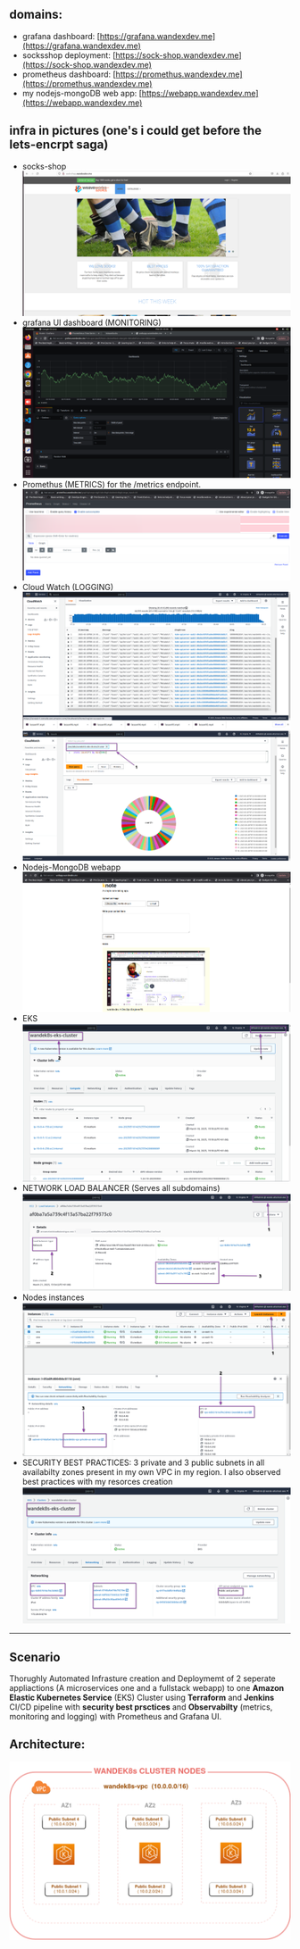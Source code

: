 ## domains: 
- grafana dashboard: [https://grafana.wandexdev.me](https://grafana.wandexdev.me)
- socksshop deployment: [https://sock-shop.wandexdev.me](https://sock-shop.wandexdev.me)
- prometheus dashboard: [https://promethus.wandexdev.me](https://promethus.wandexdev.me)
- my nodejs-mongoDB web app: [https://webapp.wandexdev.me](https://webapp.wandexdev.me)

## infra in pictures (one's i could get before the lets-encrpt saga)
- socks-shop
![sock](images/sockshop.png)
- grafana UI dashboard (MONITORING)
![grafana](images/grafana-dashboard.png)
- Promethus (METRICS) for the /metrics endpoint.
![prometheus](images/promethus.png)
- Cloud Watch (LOGGING)
![cloudwatch](images/k8s-cloudwatch-showing.png)
![cloudwatch](images/cloudwatchpie.png)
- Nodejs-MongoDB webapp
![webapp](images/webapp.png)
- EKS
![eks](images/eks.png)
- NETWORK LOAD BALANCER (Serves all subdomains)
![network](images/networklb.png)
- Nodes instances
![instances](images/instances.png)
- SECURITY BEST PRACTICES: 3 private and 3 public subnets in all availabilty zones present in my own VPC in my region. I also observed best practices with my resorces creation
![eks networking](images/cluster-network.png)



------------------------------
## Scenario
Thorughly Automated Infrasture creation and Deploymemt of 2 seperate appliactions (A microservices one and a fullstack webapp) to one **Amazon Elastic Kubernetes Service** (EKS) Cluster using **Terraform** and **Jenkins** CI/CD pipeline with **security best prsctices** and **Observabilty** (metrics, monitoring and logging) with Prometheus and Grafana UI. 

## Architecture:
![cluster](images/ekscluster2.drawio.png)
